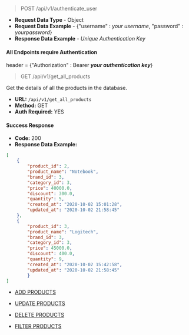 
> POST /api/v1/authenticate_user
- **Request Data Type** - Object
- **Request Data Example** - {"username" : *your username*, "password" : *yourpassword*}
- **Response Data Example** - *Unique Authentication Key* 

#### All Endpoints require Authentication

header = {"Authorization" : Bearer ***your authentication key***}

> GET /api/v1/get_all_products

Get the details of all the products in the database.

- **URL:** `/api/v1/get_all_products`
- **Method:** GET
- **Auth Required:** YES

#### Success Response
- **Code:** 200
- **Response Data Example:**
```json
[
    {
        "product_id": 2, 
        "product_name": "Notebook", 
        "brand_id": 3, 
        "category_id": 3, 
        "price": 40000.0, 
        "discount": 300.0,
        "quantity": 5, 
        "created_at": "2020-10-02 15:01:28", 
        "updated_at": "2020-10-02 21:58:45"
    }, 
    {
        "product_id": 3,
        "product_name": "Logitech",
        "brand_id": 3,
        "category_id": 3,
        "price": 45000.0,
        "discount": 400.0,
        "quantity": 9,
        "created_at": "2020-10-02 15:42:58",
        "updated_at": "2020-10-02 21:58:45"
        }
]
```

- [ADD PRODUCTS](/AddMd.md)

- [UPDATE PRODUCTS](/UpdateMD.md)

- [DELETE PRODUCTS](/DeleteMD.md)

- [FILTER PRODUCTS](/FilterMD.md)

